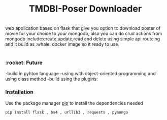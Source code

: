 <div align="center">  
<h1> TMDBI-Poser Downloader
</div>
  
<br>

<div>
 web application based on flask that give you option to download poster of movie for your choice to your mongodb,
 also you can do crud actions from mongodb include:create,update,read and delete using simple api routeing
 and it build as :whale: docker image so it ready to use.
<div>
  
<br>
  <h3>:rocket: Future </h3>
  -build in pyhton language
  -using with object-oriented programming and using class method
  -build using the plugins:
  
### **Installation**

Use the package manager [pip](https://pip.pypa.io/en/stable/) to install the dependencies needed
```bash
pip install flask , bs4 , urllib3 , requests , pymongo
```
